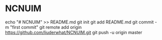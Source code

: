 # NCNUIM
echo "# NCNUIM" >> README.md
git init
git add README.md
git commit -m "first commit"
git remote add origin https://github.com/liuderwhat/NCNUIM.git
git push -u origin master
